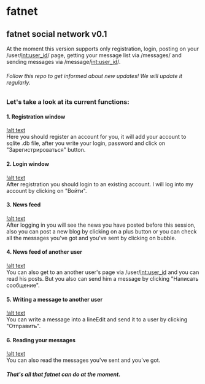 # fatnet
## fatnet social network v0.1
At the moment this version supports only registration, login, posting on your /user/<int:user_id>/ page, getting your message list via /messages/ and sending messages via /message/<int:user_id>/.
###### Follow this repo to get informed about new updates! We will update it regularly.
### Let's take a look at its current functions:
#### 1. Registration window
[!alt text](https://pp.userapi.com/c855228/v855228650/41b/PheKDxiPRpY.jpg)<br />
Here you should register an account for you, it will add your account to sqlite .db file, after you write your login, password and click on "Зарегистрироваться" button.
#### 2. Login window
[!alt text](https://pp.userapi.com/c855228/v855228650/438/-B1tnkNZuTY.jpg)<br />
After registration you should login to an existing account. I will log into my account by clicking on "Войти".
#### 3. News feed
[!alt text](https://pp.userapi.com/c855228/v855228650/44c/LBUdSs7Zung.jpg)<br />
After logging in you will see the news you have posted before this session, also you can post a new blog by clicking on a plus button or you can check all the messages you've got and you've sent by clicking on bubble.
#### 4. News feed of another user
[!alt text](https://pp.userapi.com/c855228/v855228650/467/rUckZA9RRZg.jpg)<br />
You can also get to an another user's page via /user/<int:user_id> and you can read his posts. But you also can send him a message by clicking "Написать сообщение".
#### 5. Writing a message to another user
[!alt text](https://pp.userapi.com/c855228/v855228650/484/zs-tPK48-40.jpg)<br />
You can write a message into a lineEdit and send it to a user by clicking "Отправить".
#### 6. Reading your messages
[!alt text](https://pp.userapi.com/c855228/v855228650/48e/PGb-7SRg77k.jpg)<br />
You can also read the messages you've sent and you've got.
##### That's all that fatnet can do at the moment.
